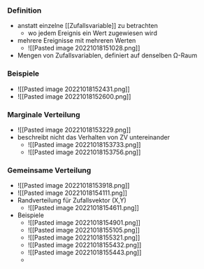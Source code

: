 ### Definition
+ anstatt einzelne [[Zufallsvariable]] zu betrachten
	+ wo jedem Ereignis ein Wert zugewiesen wird
+ mehrere Ereignisse mit mehreren Werten
	+ ![[Pasted image 20221018151028.png]]
+ Mengen von Zufallsvariablen, definiert auf denselben Ω-Raum

### Beispiele
+ ![[Pasted image 20221018152431.png]]
+ ![[Pasted image 20221018152600.png]]

### Marginale Verteilung
+ ![[Pasted image 20221018153229.png]]
+ beschreibt nicht das Verhalten von ZV untereinander
	+ ![[Pasted image 20221018153733.png]]
	+ ![[Pasted image 20221018153756.png]]

### Gemeinsame Verteilung
+ ![[Pasted image 20221018153918.png]]
+ ![[Pasted image 20221018154111.png]]
+ Randverteilung für Zufallsvektor (X,Y)
	+ ![[Pasted image 20221018154611.png]]
+ Beispiele
	+ ![[Pasted image 20221018154901.png]]
	+ ![[Pasted image 20221018155105.png]]
	+ ![[Pasted image 20221018155321.png]]
	+ ![[Pasted image 20221018155432.png]]
	+ ![[Pasted image 20221018155443.png]]
	+ 